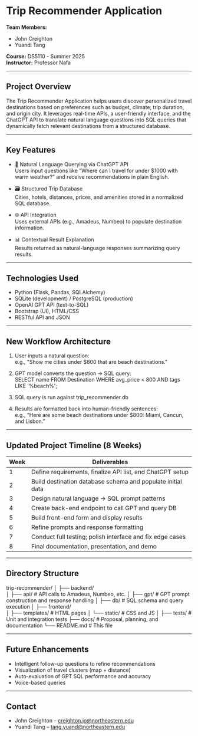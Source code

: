 # Trip Recommender Application

**Team Members:**  
- John Creighton  
- Yuandi Tang  

**Course:** DS5110 - Summer 2025  
**Instructor:** Professor Nafa  

---

## Project Overview

The Trip Recommender Application helps users discover personalized travel destinations based on preferences such as budget, climate, trip duration, and origin city. It leverages real-time APIs, a user-friendly interface, and the ChatGPT API to translate natural language questions into SQL queries that dynamically fetch relevant destinations from a structured database.

---

## Key Features

- 🧠 Natural Language Querying via ChatGPT API  
  Users input questions like “Where can I travel for under $1000 with warm weather?” and receive recommendations in plain English.

- 🗃️ Structured Trip Database  
  Cities, hotels, distances, prices, and amenities stored in a normalized SQL database.

- 🌐 API Integration  
  Uses external APIs (e.g., Amadeus, Numbeo) to populate destination information.

- 📊 Contextual Result Explanation  
  Results returned as natural-language responses summarizing query results.

---

## Technologies Used

- Python (Flask, Pandas, SQLAlchemy)  
- SQLite (development) / PostgreSQL (production)  
- OpenAI GPT API (text-to-SQL)  
- Bootstrap (UI), HTML/CSS  
- RESTful API and JSON

---

## New Workflow Architecture

1. User inputs a natural question:  
   e.g., "Show me cities under $800 that are beach destinations."

2. GPT model converts the question → SQL query:  
   SELECT name FROM Destination WHERE avg_price < 800 AND tags LIKE '%beach%';

3. SQL query is run against trip_recommender.db

4. Results are formatted back into human-friendly sentences:  
   e.g., “Here are some beach destinations under $800: Miami, Cancun, and Lisbon.”

---

## Updated Project Timeline (8 Weeks)

| Week | Deliverables                                                   |
|------|----------------------------------------------------------------|
| 1    | Define requirements, finalize API list, and ChatGPT setup      |
| 2    | Build destination database schema and populate initial data    |
| 3    | Design natural language → SQL prompt patterns                  |
| 4    | Create back-end endpoint to call GPT and query DB              |
| 5    | Build front-end form and display results                       |
| 6    | Refine prompts and response formatting                         |
| 7    | Conduct full testing; polish interface and fix edge cases      |
| 8    | Final documentation, presentation, and demo                    |

---

## Directory Structure

trip-recommender/
│
├── backend/                
│   ├── api/                # API calls to Amadeus, Numbeo, etc.
│   ├── gpt/                # GPT prompt construction and response handling
│   ├── db/                 # SQL schema and query execution
│
├── frontend/               
│   ├── templates/          # HTML pages
│   └── static/             # CSS and JS
│
├── tests/                  # Unit and integration tests
├── docs/                   # Proposal, planning, and documentation
└── README.md               # This file

---

## Future Enhancements

- Intelligent follow-up questions to refine recommendations  
- Visualization of travel clusters (map + distance)  
- Auto-evaluation of GPT SQL performance and accuracy  
- Voice-based queries

---

## Contact

- John Creighton – creighton.jo@northeastern.edu  
- Yuandi Tang – tang.yuand@northeastern.edu
